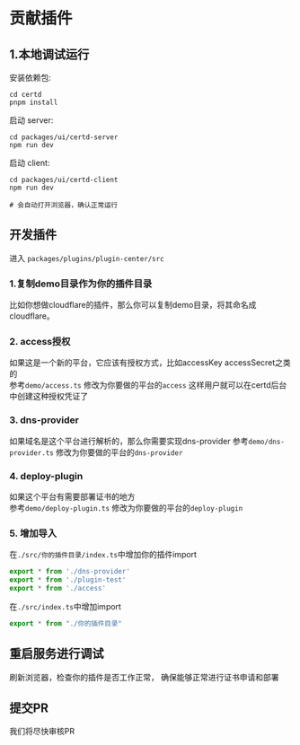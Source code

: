# 贡献插件

## 1.本地调试运行

安装依赖包:      
```shell
cd certd
pnpm install
```

启动 server:    
```shell
cd packages/ui/certd-server
npm run dev
```

启动 client:    
```shell
cd packages/ui/certd-client
npm run dev

# 会自动打开浏览器，确认正常运行

```

## 开发插件
进入 `packages/plugins/plugin-center/src`

### 1.复制demo目录作为你的插件目录
比如你想做cloudflare的插件，那么你可以复制demo目录，将其命名成cloudflare。

### 2. access授权
如果这是一个新的平台，它应该有授权方式，比如accessKey accessSecret之类的     
参考`demo/access.ts` 修改为你要做的平台的`access`
这样用户就可以在certd后台中创建这种授权凭证了

### 3. dns-provider
如果域名是这个平台进行解析的，那么你需要实现dns-provider
参考`demo/dns-provider.ts` 修改为你要做的平台的`dns-provider`

### 4. deploy-plugin
如果这个平台有需要部署证书的地方     
参考`demo/deploy-plugin.ts` 修改为你要做的平台的`deploy-plugin`

### 5. 增加导入
在`./src/你的插件目录/index.ts`中增加你的插件import
```ts
export * from './dns-provider'
export * from './plugin-test'
export * from './access'
````
在`./src/index.ts`中增加import
```ts
export * from "./你的插件目录"
```

## 重启服务进行调试
刷新浏览器，检查你的插件是否工作正常， 确保能够正常进行证书申请和部署    

## 提交PR
我们将尽快审核PR